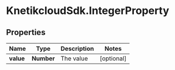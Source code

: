 # KnetikcloudSdk.IntegerProperty

## Properties
Name | Type | Description | Notes
------------ | ------------- | ------------- | -------------
**value** | **Number** | The value | [optional] 


